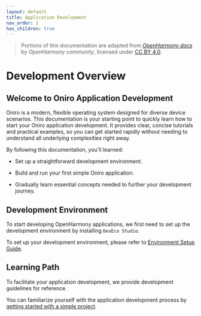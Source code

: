 ```yaml
---
layout: default
title: Application Development
nav_order: 2
has_children: true
---
```


> Portions of this documentation are adapted from *[OpenHarmony docs](https://gitee.com/openharmony/docs)* by *OpenHarmony community*, licensed under [CC BY 4.0](https://creativecommons.org/licenses/by/4.0/).

# Development Overview

## Welcome to Oniro Application Development

Oniro is a modern, flexible operating system designed for diverse device scenarios. This documentation is your starting point to quickly learn how to start your Oniro application development. It provides clear, concise tutorials and practical examples, so you can get started rapidly without needing to understand all underlying complexities right away.

By following this documentation, you'll learned:

- Set up a straightforward development environment.

- Build and run your first simple Oniro application.

- Gradually learn essential concepts needed to further your development journey.

## Development Environment  
To start developing OpenHarmony applications, we first need to set up the development environment by installing `DevEco Studio`.  

To set up your development environment, please refer to  [Environment Setup Guide](/application-development/environment-setup-config/index).

## Learning Path
To facilitate your application development, we provide development guidelines for reference.

You can familiarize yourself with the application development process by [getting started with a simple project](./create-first-eclipse-oniro-app/index).
